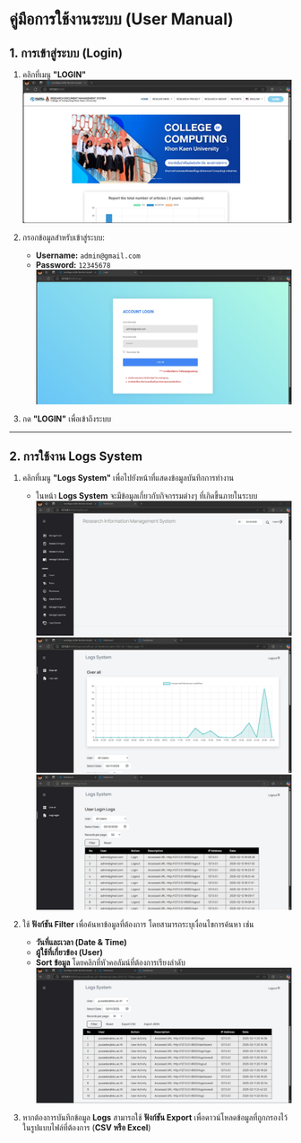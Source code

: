 # คู่มือการใช้งานระบบ (User Manual)

## 1. การเข้าสู่ระบบ (Login)
1. คลิกที่เมนู **"LOGIN"**  
![Index Page](../img/index.jpg)


2. กรอกข้อมูลสำหรับเข้าสู่ระบบ:  
   - **Username:** `admin@gmail.com`  
   - **Password:** `12345678`  
![Login Page](../img/login.jpg)

3. กด **"LOGIN"** เพื่อเข้าถึงระบบ  

---

## 2. การใช้งาน Logs System  
1. คลิกที่เมนู **"Logs System"** เพื่อไปยังหน้าที่แสดงข้อมูลบันทึกการทำงาน  
   - ในหน้า **Logs System** จะมีข้อมูลเกี่ยวกับกิจกรรมต่างๆ ที่เกิดขึ้นภายในระบบ  
   ![Dashboard Page](../img/dashboardjpg.jpg)  
   ![Log System Page](../img/logsystem.jpg)
   ![Log Login Page](../img/loglogin.jpg)  


2. ใช้ **ฟังก์ชัน Filter** เพื่อค้นหาข้อมูลที่ต้องการ โดยสามารถระบุเงื่อนไขการค้นหา เช่น  
   - **วันที่และเวลา (Date & Time)**  
   - **ผู้ใช้ที่เกี่ยวข้อง (User)**  
   - **Sort ข้อมูล** โดยคลิกที่หัวคอลัมน์ที่ต้องการเรียงลำดับ  
   ![Filter Page](../img/filter.jpg)

3. หากต้องการบันทึกข้อมูล **Logs** สามารถใช้ **ฟังก์ชัน Export** เพื่อดาวน์โหลดข้อมูลที่ถูกกรองไว้ในรูปแบบไฟล์ที่ต้องการ (**CSV หรือ Excel**)  
